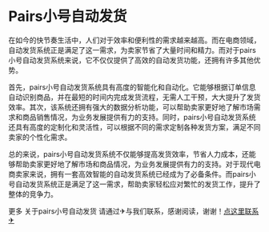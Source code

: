 # Pairs小号自动发货

在如今的快节奏生活中，人们对于效率和便利性的需求越来越高。而在电商领域，自动发货系统正是满足了这一需求，为卖家节省了大量时间和精力。而对于pairs小号自动发货系统来说，它不仅仅提供了高效的自动发货功能，还拥有许多其他优势。

首先，pairs小号自动发货系统具有高度的智能化和自动化。它能够根据订单信息自动识别商品，并在最短的时间内完成发货流程，无需人工干预，大大提升了发货效率。其次，该系统还拥有强大的数据分析功能，可以帮助卖家更好地了解市场需求和商品销售情况，为业务发展提供有力的支持。同时，pairs小号自动发货系统还具有高度的定制化和灵活性，可以根据不同的需求定制各种发货方案，满足不同卖家的个性化需求。

总的来说，pairs小号自动发货系统不仅能够提高发货效率，节省人力成本，还能够帮助卖家更好地了解市场和商品情况，为业务发展提供有力的支持。对于现代电商卖家来说，拥有一套高效智能的自动发货系统已经成为了必备条件。而pairs小号自动发货系统正是满足了这一需求，帮助卖家轻松应对繁忙的发货工作，提升了整体的竞争力。

更多 关于pairs小号自动发货 请通过✈与我们联系，感谢阅读，谢谢！[点这里联系✈](https://ww.k02.cc)